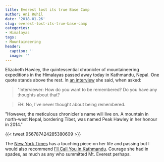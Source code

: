 ```yaml
---
title: Everest lost its true Base Camp
author: Ani Ruhil
date: '2018-01-26'
slug: everest-lost-its-true-base-camp
categories: 
- Himalayas
tags: 
- Mountaineering
header:
  caption: ''
  image: ''
---
```


Elizabeth Hawley, the quintessential chronicler of mountaineering expeditions in the Himalayas passed away today in Kathmandu, Nepal. One quote stands above the rest. In [an interview](http://adventureblog.nationalgeographic.com/2016/03/11/i-frighten-a-lot-of-people-everest-chronicler-elizabeth-hawley-92-tells-it-like-it-is/) she said, when asked: 

> "Interviewer: How do you want to be remembered? Do you have any thoughts about that?

> EH: No, I’ve never thought about being remembered. 

"However, the meticulous chronicler's name will live on. A mountain in north-west Nepal, bordering Tibet, was named Peak Hawley in her honour in 2014." 

{{< tweet 956787424285380609 >}}

The [New York Times](https://www.nytimes.com/2018/01/26/obituaries/elizabeth-hawley-who-chronicled-everest-treks-dies-at-94.html) has a touching piece on her life and passing but I would also recommend [I'll Call You in Kathmandu](http://www.himalayandatabase.com/hawleybio.html). Courage she had in spades, as much as any who summitted Mt. Everest perhaps.  
